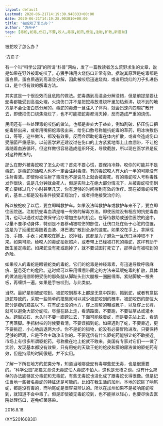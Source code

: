 ```yaml
---
layout: default
Lastmod: 2020-06-21T14:19:30.948333+00:00
date: 2020-06-21T14:19:28.903010+00:00
title: "被蛇咬了怎么办？"
author: "方舟子"
tags: [毒蛇,蛇毒,伤口,不要,咬人,毒液,蛇药,做法,注射,扩散,新语丝]
---
```


被蛇咬了怎么办？

·方舟子·

有一个叫“科学公园”的所谓“科普”网站，发了一篇教读者怎么荒野求生的文章，说是如果在野外被毒蛇咬了，心狠手辣用火烧伤口非常有效。据说其原理是蛇毒都是蛋白质，蛋白质遇到高温会分解，因此被咬后迅速烧肉，或者用烧红的刀子扎进伤口，是个很有效的解毒方法。

其实这是一个很没效而且危险的做法。蛇毒遇到高温会分解没错，但是前提是要让蛇毒都能受到高温处理，火烧伤口并不是把蛇毒放进烧杯里加热煮沸，烧不到的地方是不会让蛋白质分解的。毒蛇的毒液一旦注入了体内，就会迅速向四周扩散开去，即使把伤口烧焦烧烂了，也不可能把蛇毒都消灭掉，反而造成严重的烧伤。

民间还有一些处理毒蛇咬伤的做法，也都是害处大于益处，例如割破、挤压伤口把蛇毒挤出来，或者用嘴把蛇毒吸出来，给伤口敷号称能抗蛇毒的草药，用冰块敷伤口，等等，这些做法，都没有效果，反而会帮助蛇毒在体内扩散，或者会造成伤口受细菌严重感染。以前医学界还建议过在伤口的上方紧紧地绑上止血绷带，不让蛇毒随着血液循环。但这样做很容易造成组织坏死，导致截肢，所以现在医学界是反对这种做法的。

那么在野外被毒蛇咬了怎么办呢？首先不要心慌，要保持冷静。咬你的可能并不是毒蛇，是毒蛇的话咬人也不一定会注射毒液，有的毒蛇咬人有大约一半的可能没有注射毒液。即使你被注射了毒液也不是说马上就会被毒死。有的毒蛇咬人号称毒性发作很快，说是几分钟就会死人，但是实际上在绝大部分情况下，从被毒蛇咬伤到死亡要经过几个小时甚至几天，你有足够的时间得到有效的治疗。现在被毒蛇咬死的，基本上都是没有条件接受正规治疗，或者拒绝接受治疗的。

所以被蛇咬了以后，要立即叫救护车。如果没法叫救护车或救护车来不了，要立即往医院送。注射抗蛇毒血清是唯一有效的解毒方法。即使医院没有相应的抗蛇毒血清，也可以通过对症做保守治疗增加生存的机会。在等待救助或送往医院的途中，尽量不要移动身体，特别是不要移动被咬伤的部位，让伤口处在低于心脏的位置，这是为了延缓蛇毒随着血液、淋巴液扩散到全身的速度。如果咬在手上，拿掉戒指、手镯、手表；如果咬在脚上，脱掉鞋，这都是为了避免一旦伤口浮肿取不下来。如果可能，给咬人的毒蛇拍张照片，或者带上已经被打死的毒蛇，这样有助于医生鉴定毒蛇。如果蛇没有死或跑掉了，就不要试图打死它了，那样会有被咬到的危险。

如果咬人的毒蛇是眼镜蛇类的毒蛇，它们的蛇毒是神经毒素，有迅速导致呼吸麻痹、窒息死亡的危险。这时候可以采用缠绷带固定的方法来延缓蛇毒的扩散，具体的做法是用绷带把受伤的那条腿从脚趾头到大腿根一圈圈缠绑，紧贴脚放一根夹板，再缠绑一遍。如果是手被咬到，与此类似。

当然，最好是别被蛇咬到。被蛇咬到基本上都是无意中踩到、抓到蛇，或者有意挑逗蛇导致的，采取一些简单的措施就可以减少被蛇咬到的概率。被蛇咬伤的部位大部分是脚的膝盖以下。在有蛇出没的地方，穿上高帮的鞋或靴子，以及穿上长裤，就可以避免大部分蛇咬。尽量在路上走，看清路面，不要跑，不要钻草丛或灌木丛。跨越岩石、木头时不要一脚跨过去，下面可能躲着蛇，而是要先站上去，看清了再落脚。手抓树枝的时候要看清，不要误抓到蛇。如果遇到了蛇，不要靠近，更不要挑逗，小心地后退两大步。你不是蛇的猎物，蛇没有必要冒险进攻，只要保持足够的距离，它是不会主动攻击你的。不要迷信有什么驱蛇药能够让蛇不敢接近。市场上有很多所谓驱蛇药，号称撒在地上蛇就不敢来。美国有专家对它们一一做了实验，发现基本都没有效果，只有用蛇的天敌王蛇的蛇皮和獴的尿液做的驱蛇药有效，但是持续的时间很短，并不实用。

了解一下所在地方的蛇类分布，知道当地哪些蛇有毒哪些蛇无毒，也是很重要的。“科学公园”那篇文章说无毒蛇怕人毒蛇不怕人，这也是无稽之谈。没有什么简单的办法能够区分毒蛇和无毒蛇，有些无毒蛇也进化成了跟毒蛇长得很像。但是记住当地一些著名毒蛇的特征还是可能的。比如在我生活的加州，本地的蛇除了响尾蛇，都是没有毒的，而响尾蛇是很容易辨认的。所以在加州如果不是被响尾蛇咬到，就知道不会中毒了。但是即使被无毒蛇咬到，也不能掉以轻心，也要尽快去医院处理伤口，避免细菌感染。

2016.8.18.

(XYS20160830)

